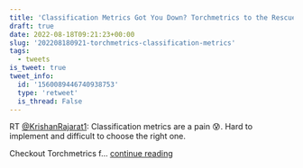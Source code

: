 ```yaml
---
title: 'Classification Metrics Got You Down? Torchmetrics to the Rescue!'
draft: true
date: 2022-08-18T09:21:23+00:00
slug: '202208180921-torchmetrics-classification-metrics'
tags:
  - tweets
is_tweet: true
tweet_info:
  id: '1560089446740938753'
  type: 'retweet'
  is_thread: False
---
```




RT [@KrishanRajarat1](https://x.com/KrishanRajarat1): Classification metrics are a pain 😰. Hard to implement and difficult to choose the right one.

Checkout Torchmetrics f… [continue reading](https://x.com/sytelus/status/1560089446740938753)
